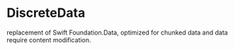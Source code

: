 # DiscreteData
replacement of Swift Foundation.Data, optimized for chunked data and data require content modification.
